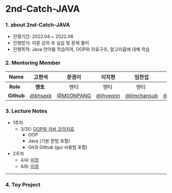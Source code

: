 # 2nd-Catch-JAVA

### 1. about 2nd-Catch-JAVA
- 진행기간: 2022.04 ~ 2022.06
- 진행방식: 이론 강의 후 실습 및 문제 풀이
- 진행목적: Java 언어를 학습하여, OOP와 자료구조, 알고리즘에 대해 학습

### 2. Mentoring Member
|**Name**  |고현석|문권이|이지현|임찬섭|채서윤|
|----------|----|----|-----|----|----|
|&nbsp;**Role**  |&nbsp;&nbsp;&nbsp;&nbsp;**멘토**|&nbsp;&nbsp;&nbsp;&nbsp;&nbsp;&nbsp;&nbsp;&nbsp;&nbsp;멘티|&nbsp;&nbsp;&nbsp;&nbsp;&nbsp;멘티|&nbsp;&nbsp;&nbsp;&nbsp;&nbsp;&nbsp;&nbsp;&nbsp;멘티|&nbsp;&nbsp;&nbsp;&nbsp;&nbsp;&nbsp;&nbsp;&nbsp;&nbsp;&nbsp;멘티|
|**Github**|[@khsexk](https://github.com/khsexk)|[@M00NPANG](https://github.com/M00NPANG)|[@jhyeonn](https://github.com/jhyeonn)|[@limchansub](https://github.com/limchansub)|[@seoyoun8694](https://github.com/seoyoun8694)|

### 3. Lecture Notes
- 1주차
  - 3/30: [OOP와 자바 강의자료](https://github.com/Catch-Java/2nd-Catch-JAVA/blob/main/01_Documents/1st-week-1.md)
    - OOP
    - Java (기본 문법 포함)
    - Git과 Github (gui 사용법 포함)
- 2주차
  - 4/4: [미정](https://github.com/Catch-Java/2nd-Catch-JAVA/blob/main/01_Documents/2nd-week-1.md)
  - 4/6: [미정](https://github.com/Catch-Java/2nd-Catch-JAVA/blob/main/01_Documents/2nd-week-2.md)

* * *
### 4. Toy Project
